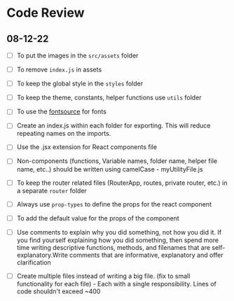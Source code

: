 # Code Review

## 08-12-22

- [ ] To put the images in the `src/assets` folder
- [ ] To remove `index.js` in assets
- [ ] To keep the global style in the `styles` folder
- [ ] To keep the theme, constants, helper functions use `utils` folder
- [ ] To use the [fontsource](https://fontsource.org/fonts/nunito-sans) for fonts
- [ ] Create an index.js within each folder for exporting. This will reduce repeating names on the imports.
- [ ] Use the .jsx extension for React components file
- [ ] Non-components (functions, Variable names, folder name, helper file name, etc..) should be written using camelCase - myUtilityFile.js
- [ ] To keep the router related files (RouterApp, routes, private router, etc.) in a separate `router` folder
- [ ] Always use `prop-types` to define the props for the react component
- [ ] To add the default value for the props of the component
- [ ] Use comments to explain why you did something, not how you did it. If you find yourself explaining how you did something, then spend more time writing descriptive functions, methods, and filenames that are self-explanatory.Write comments that are informative, explanatory and offer clarification
- [ ] Create multiple files instead of writing a big file. (fix to small functionality for each file) - Each with a single responsibility. Lines of code shouldn't exceed ~400


